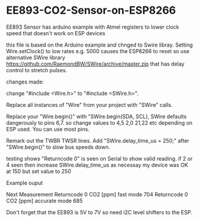# EE893-CO2-Sensor-on-ESP8266
EE893 Sensor has arduino example with Atmel registers to lower clock speed  that doesn't work on ESP devices


this file is based on the Arduino example and chnged to Swire libray. Setting Wire.setClock() to low rates e.g. 5000 causes the ESP8266 to reset so use alternative SWire library https://github.com/RaemondBW/SWire/archive/master.zip
that has delay control to stretch pulses.

changes made:

change "#include <Wire.h>" to "#include <SWire.h>".

Replace all instances of "Wire" from your project with "SWire" calls.

Replace your "Wire.begin()" with "SWire.begin(SDA, SCL), SWire defaults dangerously to pins 6,7. 
so change values to 4,5 2,0 21,22 etc depending on ESP used. You can use most pins.

Remark out the TWBR TWSR lines.
Add "SWire.delay_time_us = 250;" after "SWire.begin()" to slow bus speeds down. 

testing shows "Returncode 0" is seen on Serial to show valid reading. if 2 or 4 seen then increase SWire.delay_time_us as necessay
my device was OK at 150 but set value to 250

Example ouput

Next Measurement
Returncode 0
CO2 [ppm] fast mode 704
Returncode 0
CO2 [ppm] accurate mode 685
 
Don't forget that the EE893 is 5V to 7V so need i2C level shifters to the ESP.
